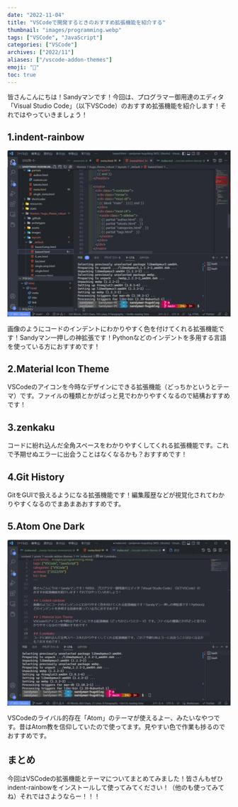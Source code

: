 ```yaml
---
date: "2022-11-04"
title: "VSCodeで開発するときのおすすめ拡張機能を紹介する"
thumbnail: "images/programming.webp"
tags: ["VSCode", "JavaScript"]
categories: ["VSCode"]
archives: ["2022/11"]
aliases: ["/vscode-addon-themes"]
emoji: "🙌"
toc: true
---
```


皆さんこんにちは！Sandyマンです！今回は、プログラマー御用達のエディタ「Visual Studio Code」（以下VSCode）のおすすめ拡張機能を紹介します！それではやっていきましょう！

## 1.indent-rainbow
![](./indent-rainbow.webp)

画像のようにコードのインデントにわかりやすく色を付けてくれる拡張機能です！Sandyマン一押しの神拡張です！Pythonなどのインデントを多用する言語を使っている方におすすめです！

## 2.Material Icon Theme
VSCodeのアイコンを今時なデザインにできる拡張機能（どっちかというとテーマ）です。ファイルの種類とかがぱっと見でわかりやすくなるので結構おすすめです！

## 3.zenkaku
コードに紛れ込んだ全角スペースをわかりやすくしてくれる拡張機能です。これで予期せぬエラーに出会うことはなくなるかも？おすすめです！

## 4.Git History
GitをGUIで扱えるようになる拡張機能です！編集履歴などが視覚化されてわかりやすくなるのでまあまあおすすめです。

## 5.Atom One Dark
![](./atom-one-dark.webp)

VSCodeのライバル的存在「Atom」のテーマが使えるよー、みたいなやつです。昔はAtom教を信仰していたので使ってます。見やすい色で作業も捗るのでおすすめです。

## まとめ
今回はVSCodeの拡張機能とテーマについてまとめてみました！皆さんもぜひindent-rainbowをインストールして使ってみてください！（他のも使ってみてね）それではさようならー！！！

